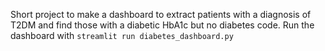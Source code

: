 Short project to make a dashboard to extract patients with a diagnosis of T2DM and find those with a diabetic HbA1c but no diabetes code.
Run the dashboard with `streamlit run diabetes_dashboard.py`